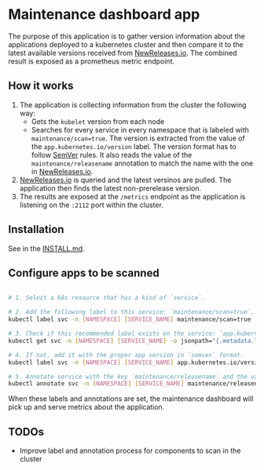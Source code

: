 # Maintenance dashboard app

The purpose of this application is to gather version information about the applications deployed to a kubernetes cluster and then compare it to the latest available versions received from [NewReleases.io](newreleases.io). The combined result is exposed as a prometheus metric endpoint.

## How it works

1. The application is collecting information from the cluster the following way:
   - Gets the `kubelet` version from each node
   - Searches for every service in every namespace that is labeled with `maintenance/scan=true`. The version is extracted from the value of the `app.kubernetes.io/version` label. The version format has to follow [SemVer](https://semver.org/) rules. It also reads the value of the `maintenance/releasename` annotation to match the name with the one in [NewReleases.io](newreleases.io).
2. [NewReleases.io](newreleases.io) is queried and the latest versinos are pulled. The application then finds the latest non-prerelease version.
3. The results are exposed at the `/metrics` endpoint as the application is listening on the `:2112` port within the cluster.

## Installation

See in the [INSTALL.md](INSTALL.md).

## Configure apps to be scanned

``` sh

# 1. Select a k8s resource that has a kind of `service`.

# 2. Add the following label to this service: `maintenance/scan=true`.
kubectl label svc -n [NAMESPACE] [SERVICE_NAME] maintenance/scan=true

# 3. Check if this recommended label exists on the service: `app.kubernetes.io/version`.
kubectl get svc -n [NAMESPACE] [SERVICE_NAME] -o jsonpath="{.metadata.labels.app\.kubernetes\.io/version}"

# 4. If not, add it with the proper app version in `semver` format.
kubectl label svc -n [NAMESPACE] [SERVICE_NAME] app.kubernetes.io/version=[SEMVER_VERSION]

# 5. Annotate service with the key `maintenance/releasename` and the value from the name of the project found on NewReleases.io.
kubectl annotate svc -n [NAMESPACE] [SERVICE_NAME] maintenance/releasename=[NEWRELEASES_PROJECT_NAME]

```

When these labels and annotations are set, the maintenance dashboard will pick up and serve metrics about the application.

## TODOs

- Improve label and annotation process for components to scan in the cluster
